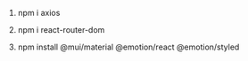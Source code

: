 

1. npm i axios 

2. npm i react-router-dom

3. npm install @mui/material @emotion/react @emotion/styled


